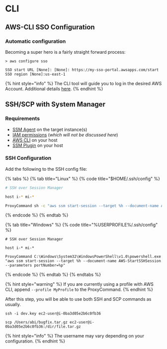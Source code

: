 # CLI

## AWS-CLI SSO Configuration

### Automatic configuration

Becoming a super hero is a fairly straight forward process:

```
> aws configure sso

SSO start URL [None]: [None]: https://my-sso-portal.awsapps.com/start
SSO region [None]:us-east-1
```

{% hint style="info" %}
 The CLI tool will guide you to log in the desired AWS Account. Additional details [here](https://docs.aws.amazon.com/cli/latest/userguide/cli-configure-sso.html).
{% endhint %}

## SSH/SCP with System Manager

### Requirements

* [SSM Agent](https://docs.aws.amazon.com/systems-manager/latest/userguide/ssm-agent.html) on the target instance\(s\)
* [IAM permissions](https://docs.aws.amazon.com/systems-manager/latest/userguide/session-manager-getting-started-instance-profile.html) \(_which will not be discussed here_\)
* [AWS CLI](https://docs.aws.amazon.com/cli/latest/userguide/cli-chap-install.html) on your host
* [SSM Plugin](https://docs.aws.amazon.com/systems-manager/latest/userguide/session-manager-working-with-install-plugin.html) on your host

### SSH Configuration

Add the following to the SSH config file:

{% tabs %}
{% tab title="Linux" %}
{% code title="$HOME/.ssh/config" %}
```bash
# SSH over Session Manager

host i-* mi-*

ProxyCommand sh -c "aws ssm start-session --target %h --document-name AWS-StartSSHSession --parameters 'portNumber=%p'"
```
{% endcode %}
{% endtab %}

{% tab title="Windows" %}
{% code title="%USERPROFILE%/.ssh/config" %}
```text
# SSH over Session Manager

host i-* mi-*

ProxyCommand C:\Windows\System32\WindowsPowerShell\v1.0\powershell.exe "aws ssm start-session --target %h --document-name AWS-StartSSHSession --parameters portNumber=%p"
```
{% endcode %}
{% endtab %}
{% endtabs %}

{% hint style="warning" %}
If you are currently using a profile with AWS CLI, append `--profile MyProfile` to the ProxyCommand.
{% endhint %}

After this step, you will be able to use both SSH and SCP commands as usually.

```text
ssh -i dev.key ec2-user@i-0ba3d05e2b6c0fb36
```

```text
scp /Users/abi/bugfix.tar.gz ec2-user@i-0ba3d05e2b6c0fb36:/dir/file.tar.gz
```

{% hint style="info" %}
The username may vary depending on your configuration.
{% endhint %}

